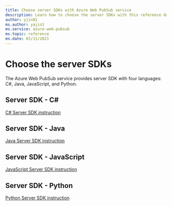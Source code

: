 ```yaml
---
title: Choose server SDKs with Azure Web PubSub service
description: Learn how to choose the server SDKs with this reference doc
author: yjin81
ms.author: yajin1
ms.service: azure-web-pubsub
ms.topic: reference 
ms.date: 03/11/2021
---
```


# Choose the server SDKs

The Azure Web PubSub service provides server SDK with four languages: C#, Java, JavaScript, and Python. 

## Server SDK - C#

[C# Server SDK instruction](reference-server-sdk-csharp.md)

## Server SDK - Java

[Java Server SDK instruction](reference-server-sdk-java.md)

## Server SDK - JavaScript

[JavaScript Server SDK instruction](reference-server-sdk-js.md)

## Server SDK - Python

[Python Server SDK instruction](reference-server-sdk-python.md)
